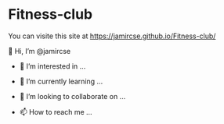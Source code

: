 # Fitness-club
You can visite this site at https://jamircse.github.io/Fitness-club/


👋 Hi, I’m @jamircse

- 👀 I’m interested in ...

- 🌱 I’m currently learning ...

- 💞️ I’m looking to collaborate on ...

- 📫 How to reach me ...
